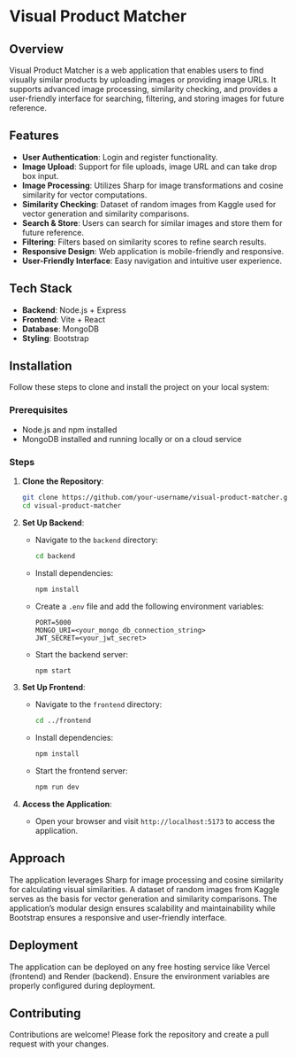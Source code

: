 # Visual Product Matcher

## Overview
Visual Product Matcher is a web application that enables users to find visually similar products by uploading images or providing image URLs. It supports advanced image processing, similarity checking, and provides a user-friendly interface for searching, filtering, and storing images for future reference.

## Features
- **User Authentication**: Login and register functionality.
- **Image Upload**: Support for file uploads, image URL and can take drop box input.
- **Image Processing**: Utilizes Sharp for image transformations and cosine similarity for vector computations.
- **Similarity Checking**: Dataset of random images from Kaggle used for vector generation and similarity comparisons.
- **Search & Store**: Users can search for similar images and store them for future reference.
- **Filtering**: Filters based on similarity scores to refine search results.
- **Responsive Design**: Web application is mobile-friendly and responsive.
- **User-Friendly Interface**: Easy navigation and intuitive user experience.

## Tech Stack
- **Backend**: Node.js + Express
- **Frontend**: Vite + React
- **Database**: MongoDB
- **Styling**: Bootstrap

## Installation
Follow these steps to clone and install the project on your local system:

### Prerequisites
- Node.js and npm installed
- MongoDB installed and running locally or on a cloud service

### Steps
1. **Clone the Repository**:
   ```bash
   git clone https://github.com/your-username/visual-product-matcher.git
   cd visual-product-matcher
   ```

2. **Set Up Backend**:
   - Navigate to the `backend` directory:
     ```bash
     cd backend
     ```
   - Install dependencies:
     ```bash
     npm install
     ```
   - Create a `.env` file and add the following environment variables:
     ```env
     PORT=5000
     MONGO_URI=<your_mongo_db_connection_string>
     JWT_SECRET=<your_jwt_secret>
     ```
   - Start the backend server:
     ```bash
     npm start
     ```

3. **Set Up Frontend**:
   - Navigate to the `frontend` directory:
     ```bash
     cd ../frontend
     ```
   - Install dependencies:
     ```bash
     npm install
     ```
   - Start the frontend server:
     ```bash
     npm run dev
     ```

4. **Access the Application**:
   - Open your browser and visit `http://localhost:5173` to access the application.

## Approach
The application leverages Sharp for image processing and cosine similarity for calculating visual similarities. A dataset of random images from Kaggle serves as the basis for vector generation and similarity comparisons. The application’s modular design ensures scalability and maintainability while Bootstrap ensures a responsive and user-friendly interface.

## Deployment
The application can be deployed on any free hosting service like Vercel (frontend) and Render (backend). Ensure the environment variables are properly configured during deployment.

## Contributing
Contributions are welcome! Please fork the repository and create a pull request with your changes.


